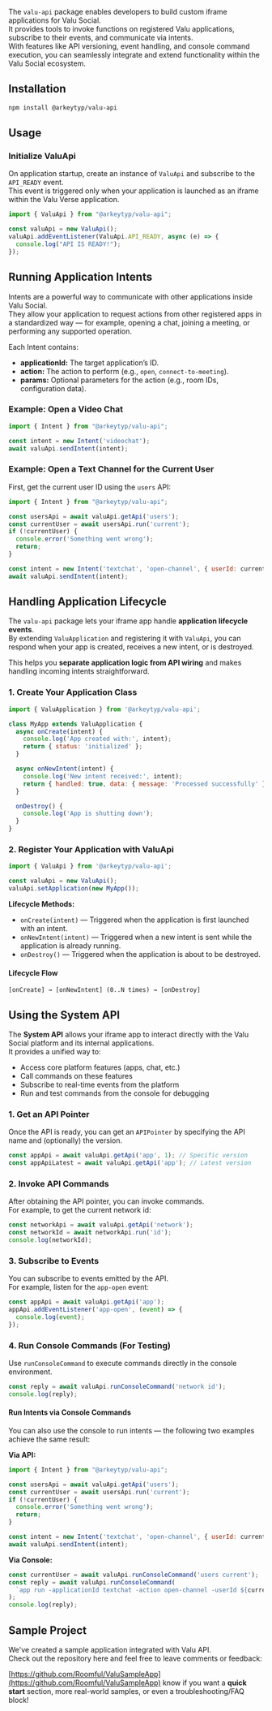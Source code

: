 The `valu-api` package enables developers to build custom iframe applications for Valu Social.  
It provides tools to invoke functions on registered Valu applications, subscribe to their events, and communicate via intents.  
With features like API versioning, event handling, and console command execution, you can seamlessly integrate and extend functionality within the Valu Social ecosystem.

## Installation

```bash
npm install @arkeytyp/valu-api
```

## Usage

### Initialize ValuApi

On application startup, create an instance of `ValuApi` and subscribe to the `API_READY` event.  
This event is triggered only when your application is launched as an iframe within the Valu Verse application.

```javascript
import { ValuApi } from "@arkeytyp/valu-api";

const valuApi = new ValuApi();
valuApi.addEventListener(ValuApi.API_READY, async (e) => {
  console.log("API IS READY!");
});
```


## Running Application Intents

Intents are a powerful way to communicate with other applications inside Valu Social.  
They allow your application to request actions from other registered apps in a standardized way — for example, opening a chat, joining a meeting, or performing any supported operation.

Each Intent contains:

- **applicationId:** The target application’s ID.
- **action:** The action to perform (e.g., `open`, `connect-to-meeting`).
- **params:** Optional parameters for the action (e.g., room IDs, configuration data).

### Example: Open a Video Chat

```javascript
import { Intent } from "@arkeytyp/valu-api";

const intent = new Intent('videochat');
await valuApi.sendIntent(intent);
```

### Example: Open a Text Channel for the Current User

First, get the current user ID using the `users` API:

```javascript
import { Intent } from "@arkeytyp/valu-api";

const usersApi = await valuApi.getApi('users');
const currentUser = await usersApi.run('current');
if (!currentUser) {
  console.error('Something went wrong');
  return;
}

const intent = new Intent('textchat', 'open-channel', { userId: currentUser.id });
await valuApi.sendIntent(intent);
```


## Handling Application Lifecycle

The `valu-api` package lets your iframe app handle **application lifecycle events**.  
By extending `ValuApplication` and registering it with `ValuApi`, you can respond when your app is created, receives a new intent, or is destroyed.

This helps you **separate application logic from API wiring** and makes handling incoming intents straightforward.

### 1. Create Your Application Class

```javascript
import { ValuApplication } from '@arkeytyp/valu-api';

class MyApp extends ValuApplication {
  async onCreate(intent) {
    console.log('App created with:', intent);
    return { status: 'initialized' };
  }

  async onNewIntent(intent) {
    console.log('New intent received:', intent);
    return { handled: true, data: { message: 'Processed successfully' } };
  }

  onDestroy() {
    console.log('App is shutting down');
  }
}
```

### 2. Register Your Application with ValuApi

```javascript
import { ValuApi } from '@arkeytyp/valu-api';

const valuApi = new ValuApi();
valuApi.setApplication(new MyApp());
```

**Lifecycle Methods:**
- `onCreate(intent)` — Triggered when the application is first launched with an intent.
- `onNewIntent(intent)` — Triggered when a new intent is sent while the application is already running.
- `onDestroy()` — Triggered when the application is about to be destroyed.

#### Lifecycle Flow

```
[onCreate] → [onNewIntent] (0..N times) → [onDestroy]
```


## Using the System API

The **System API** allows your iframe app to interact directly with the Valu Social platform and its internal applications.  
It provides a unified way to:

- Access core platform features (apps, chat, etc.)
- Call commands on these features
- Subscribe to real-time events from the platform
- Run and test commands from the console for debugging

### 1. Get an API Pointer

Once the API is ready, you can get an `APIPointer` by specifying the API name and (optionally) the version.

```javascript
const appApi = await valuApi.getApi('app', 1); // Specific version
const appApiLatest = await valuApi.getApi('app'); // Latest version
```

### 2. Invoke API Commands

After obtaining the API pointer, you can invoke commands.  
For example, to get the current network id:

```javascript
const networkApi = await valuApi.getApi('network');
const networkId = await networkApi.run('id');
console.log(networkId);
```

### 3. Subscribe to Events

You can subscribe to events emitted by the API.  
For example, listen for the `app-open` event:

```javascript
const appApi = await valuApi.getApi('app');
appApi.addEventListener('app-open', (event) => {
  console.log(event);
});
```

### 4. Run Console Commands (For Testing)

Use `runConsoleCommand` to execute commands directly in the console environment.

```javascript
const reply = await valuApi.runConsoleCommand('network id');
console.log(reply);
```

#### Run Intents via Console Commands

You can also use the console to run intents — the following two examples achieve the same result:

**Via API:**

```javascript
import { Intent } from "@arkeytyp/valu-api";

const usersApi = await valuApi.getApi('users');
const currentUser = await usersApi.run('current');
if (!currentUser) {
  console.error('Something went wrong');
  return;
}

const intent = new Intent('textchat', 'open-channel', { userId: currentUser.id });
await valuApi.sendIntent(intent);
```

**Via Console:**

```javascript
const currentUser = await valuApi.runConsoleCommand('users current');
const reply = await valuApi.runConsoleCommand(
  `app run -applicationId textchat -action open-channel -userId ${currentUser.id}`
);
console.log(reply);
```

## Sample Project

We've created a sample application integrated with Valu API.  
Check out the repository here and feel free to leave comments or feedback:

[https://github.com/Roomful/ValuSampleApp](https://github.com/Roomful/ValuSampleApp)
know if you want a **quick start** section, more real-world samples, or even a troubleshooting/FAQ block!
